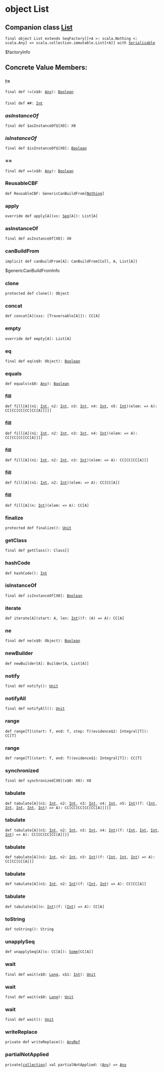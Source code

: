 # object List

## Companion class <a href="./List.md">List</a>

<pre><code class="language-scala" >final object List extends SeqFactory[[+A >: scala.Nothing <: scala.Any] => scala.collection.immutable.List[+A]] with <a href="../../Serializable.md">Serializable</a></pre></code>
$factoryInfo
## Concrete Value Members:
### !=
<pre><code class="language-scala" >final def !=(x$0: <a href="../../Any.md">Any</a>): <a href="../../Boolean.md">Boolean</a></pre></code>

### ##
<pre><code class="language-scala" >final def ##: <a href="../../Int.md">Int</a></pre></code>

### $asInstanceOf$
<pre><code class="language-scala" >final def $asInstanceOf$[X0]: X0</pre></code>

### $isInstanceOf$
<pre><code class="language-scala" >final def $isInstanceOf$[X0]: <a href="../../Boolean.md">Boolean</a></pre></code>

### ==
<pre><code class="language-scala" >final def ==(x$0: <a href="../../Any.md">Any</a>): <a href="../../Boolean.md">Boolean</a></pre></code>

### ReusableCBF
<pre><code class="language-scala" >def ReusableCBF: GenericCanBuildFrom[<a href="../../Nothing.md">Nothing</a>]</pre></code>

### apply
<pre><code class="language-scala" >override def apply[A](xs: <a href="../Seq.md">Seq</a>[A]): List[A]</pre></code>

### asInstanceOf
<pre><code class="language-scala" >final def asInstanceOf[X0]: X0</pre></code>

### canBuildFrom
<pre><code class="language-scala" >implicit def canBuildFrom[A]: CanBuildFrom[Coll, A, List[A]]</pre></code>
$genericCanBuildFromInfo
### clone
<pre><code class="language-scala" >protected def clone(): Object</pre></code>

### concat
<pre><code class="language-scala" >def concat[A](xss: <a href="../../<repeated>.md"><repeated></a>[Traversable[A]]): CC[A]</pre></code>

### empty
<pre><code class="language-scala" >override def empty[A]: List[A]</pre></code>

### eq
<pre><code class="language-scala" >final def eq(x$0: Object): <a href="../../Boolean.md">Boolean</a></pre></code>

### equals
<pre><code class="language-scala" >def equals(x$0: <a href="../../Any.md">Any</a>): <a href="../../Boolean.md">Boolean</a></pre></code>

### fill
<pre><code class="language-scala" >def fill[A](n1: <a href="../../Int.md">Int</a>, n2: <a href="../../Int.md">Int</a>, n3: <a href="../../Int.md">Int</a>, n4: <a href="../../Int.md">Int</a>, n5: <a href="../../Int.md">Int</a>)(elem: => A): CC[CC[CC[CC[CC[A]]]]]</pre></code>

### fill
<pre><code class="language-scala" >def fill[A](n1: <a href="../../Int.md">Int</a>, n2: <a href="../../Int.md">Int</a>, n3: <a href="../../Int.md">Int</a>, n4: <a href="../../Int.md">Int</a>)(elem: => A): CC[CC[CC[CC[A]]]]</pre></code>

### fill
<pre><code class="language-scala" >def fill[A](n1: <a href="../../Int.md">Int</a>, n2: <a href="../../Int.md">Int</a>, n3: <a href="../../Int.md">Int</a>)(elem: => A): CC[CC[CC[A]]]</pre></code>

### fill
<pre><code class="language-scala" >def fill[A](n1: <a href="../../Int.md">Int</a>, n2: <a href="../../Int.md">Int</a>)(elem: => A): CC[CC[A]]</pre></code>

### fill
<pre><code class="language-scala" >def fill[A](n: <a href="../../Int.md">Int</a>)(elem: => A): CC[A]</pre></code>

### finalize
<pre><code class="language-scala" >protected def finalize(): <a href="../../Unit.md">Unit</a></pre></code>

### getClass
<pre><code class="language-scala" >final def getClass(): Class[]</pre></code>

### hashCode
<pre><code class="language-scala" >def hashCode(): <a href="../../Int.md">Int</a></pre></code>

### isInstanceOf
<pre><code class="language-scala" >final def isInstanceOf[X0]: <a href="../../Boolean.md">Boolean</a></pre></code>

### iterate
<pre><code class="language-scala" >def iterate[A](start: A, len: <a href="../../Int.md">Int</a>)(f: (A) => A): CC[A]</pre></code>

### ne
<pre><code class="language-scala" >final def ne(x$0: Object): <a href="../../Boolean.md">Boolean</a></pre></code>

### newBuilder
<pre><code class="language-scala" >def newBuilder[A]: Builder[A, List[A]]</pre></code>

### notify
<pre><code class="language-scala" >final def notify(): <a href="../../Unit.md">Unit</a></pre></code>

### notifyAll
<pre><code class="language-scala" >final def notifyAll(): <a href="../../Unit.md">Unit</a></pre></code>

### range
<pre><code class="language-scala" >def range[T](start: T, end: T, step: T)(evidence$2: Integral[T]): CC[T]</pre></code>

### range
<pre><code class="language-scala" >def range[T](start: T, end: T)(evidence$1: Integral[T]): CC[T]</pre></code>

### synchronized
<pre><code class="language-scala" >final def synchronized[X0](x$0: X0): X0</pre></code>

### tabulate
<pre><code class="language-scala" >def tabulate[A](n1: <a href="../../Int.md">Int</a>, n2: <a href="../../Int.md">Int</a>, n3: <a href="../../Int.md">Int</a>, n4: <a href="../../Int.md">Int</a>, n5: <a href="../../Int.md">Int</a>)(f: (<a href="../../Int.md">Int</a>, <a href="../../Int.md">Int</a>, <a href="../../Int.md">Int</a>, <a href="../../Int.md">Int</a>, <a href="../../Int.md">Int</a>) => A): CC[CC[CC[CC[CC[A]]]]]</pre></code>

### tabulate
<pre><code class="language-scala" >def tabulate[A](n1: <a href="../../Int.md">Int</a>, n2: <a href="../../Int.md">Int</a>, n3: <a href="../../Int.md">Int</a>, n4: <a href="../../Int.md">Int</a>)(f: (<a href="../../Int.md">Int</a>, <a href="../../Int.md">Int</a>, <a href="../../Int.md">Int</a>, <a href="../../Int.md">Int</a>) => A): CC[CC[CC[CC[A]]]]</pre></code>

### tabulate
<pre><code class="language-scala" >def tabulate[A](n1: <a href="../../Int.md">Int</a>, n2: <a href="../../Int.md">Int</a>, n3: <a href="../../Int.md">Int</a>)(f: (<a href="../../Int.md">Int</a>, <a href="../../Int.md">Int</a>, <a href="../../Int.md">Int</a>) => A): CC[CC[CC[A]]]</pre></code>

### tabulate
<pre><code class="language-scala" >def tabulate[A](n1: <a href="../../Int.md">Int</a>, n2: <a href="../../Int.md">Int</a>)(f: (<a href="../../Int.md">Int</a>, <a href="../../Int.md">Int</a>) => A): CC[CC[A]]</pre></code>

### tabulate
<pre><code class="language-scala" >def tabulate[A](n: <a href="../../Int.md">Int</a>)(f: (<a href="../../Int.md">Int</a>) => A): CC[A]</pre></code>

### toString
<pre><code class="language-scala" >def toString(): String</pre></code>

### unapplySeq
<pre><code class="language-scala" >def unapplySeq[A](x: CC[A]): <a href="../../Some.md">Some</a>[CC[A]]</pre></code>

### wait
<pre><code class="language-scala" >final def wait(x$0: <a href="../../Long.md">Long</a>, x$1: <a href="../../Int.md">Int</a>): <a href="../../Unit.md">Unit</a></pre></code>

### wait
<pre><code class="language-scala" >final def wait(x$0: <a href="../../Long.md">Long</a>): <a href="../../Unit.md">Unit</a></pre></code>

### wait
<pre><code class="language-scala" >final def wait(): <a href="../../Unit.md">Unit</a></pre></code>

### writeReplace
<pre><code class="language-scala" >private def writeReplace(): <a href="../../AnyRef.md">AnyRef</a></pre></code>

### partialNotApplied
<pre><code class="language-scala" >private[<a href="../../collection.md">collection</a>] val partialNotApplied: (<a href="../../Any.md">Any</a>) => <a href="../../Any.md">Any</a></pre></code>

